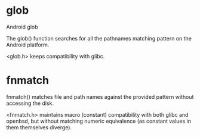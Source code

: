 # glob
Android glob 

The glob() function searches for all the pathnames matching pattern on the Android platform.

<glob.h> keeps compatibility with glibc.

# fnmatch
fnmatch() matches file and path names against the provided pattern without accessing the disk.

<fnmatch.h> maintains macro (constant) compatibility with both glibc and openbsd, but without
matching numeric equivalence (as constant values in them themselves diverge).
